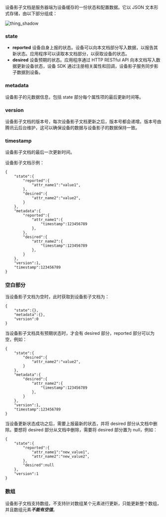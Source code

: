 
设备影子文档是服务器端为设备缓存的一份状态和配置数据。它以 JSON 文本形式存储，由以下部分组成：

![thing_shadow](http://qzonestyle.gtimg.cn/qzone/vas/opensns/res/doc/6655A71D-C1A3-4B97-9B5D-512D386BCD00.png)

### state
 - **reported**
设备自身上报的状态。设备可以向本文档部分写入数据，以报告其新状态。应用程序可以读取本文档部分，以获取设备的状态。
 - **desired**
设备预期的状态。应用程序通过 HTTP RESTful API 向本文档写入数据更新设备状态，设备 SDK 通过注册相关属性和回调，设备影子服务同步影子数据到设备。

### metadata
设备影子的元数据信息，包括 state 部分每个属性项的最后更新时间等。

### version
设备影子文档的版本号，每次设备影子文档更新之后，版本号都会递增。版本号由腾讯云后台维护，这可以确保设备的数据与设备影子的数据保持一致。

### timestamp
设备影子文档的最后一次更新时间。

设备影子文档示例：

```
{
	"state":{
		"reported":{
			"attr_name1":"value1",
		},
		"desired":{
			"attr_name2":"value2",
		}
	},
	"metadata":{
		"reported":{
			"attr_name1":{
				"timestamp":123456789
			},	
		},
		"desired":{
			"attr_name2":{
				"timestamp":123456789
			},		
		}
	},
	"version":1,
	"timestamp":123456789
}
```

### 空白部分

当设备影子文档为空时，此时获取到设备影子文档为：

```
{
	"state":{},
	"metadata":{},
	"version":0
}
```

当设备影子文档具有预期状态时，才会有 desired 部分，reported 部分可以为空，例如：

```
{
	"state":{
		"desired":{
			"attr_name2":"value2",
		}
	},
	"metadata":{
		"desired":{
			"attr_name2":{
				"timestamp":123456789
			},		
		}
	},
	"version":1,
	"timestamp":123456789
}
```

当设备更新状态成功之后，需要上报最新的状态，并将 desired 部分从文档中删除。要想将 desired 部分从文档中删除，需要将 desired 部分置为 null，例如：

```
{
	"state":{
		"reported":{
			"attr_name1":"new_value1",
			"attr_name2":"new_value2",
		},
		"desired":null
	},
	"version":1
}
```

### 数组

设备影子文档支持数组，不支持针对数组某个元素进行更新，只能更新整个数组，并且数组元素***不能有空值***。
